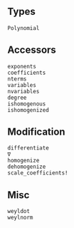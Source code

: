 ## Types

```@docs
Polynomial
```

## Accessors

```@docs
exponents
coefficients
nterms
variables
nvariables
degree
ishomogenous
ishomogenized
```

## Modification

```@docs
differentiate
∇
homogenize
dehomogenize
scale_coefficients!
```

## Misc

```@docs
weyldot
weylnorm
```

